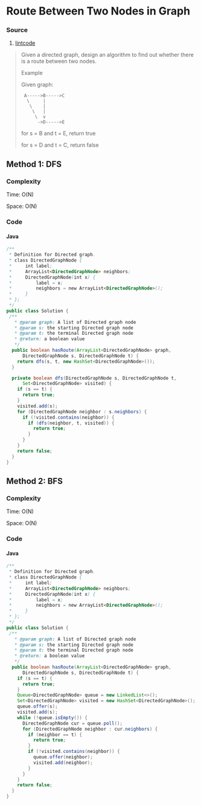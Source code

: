 # Route Between Two Nodes in Graph
### Source
1. [lintcode](http://www.lintcode.com/en/problem/route-between-two-nodes-in-graph/)

> Given a directed graph, design an algorithm to find out whether there is a route between two nodes.
>
> Example
>
> Given graph:
>
>      A----->B----->C
>       \     |
>        \    |
>         \   |
>          \  v
>           ->D----->E
> for s = B and t = E, return true
>
> for s = D and t = C, return false

## Method 1: DFS
### Complexity
Time: O(N)

Space: O(N)

### Code
#### Java
```java
/**
 * Definition for Directed graph.
 * class DirectedGraphNode {
 *     int label;
 *     ArrayList<DirectedGraphNode> neighbors;
 *     DirectedGraphNode(int x) {
 *         label = x;
 *         neighbors = new ArrayList<DirectedGraphNode>();
 *     }
 * };
 */
public class Solution {
 /**
   * @param graph: A list of Directed graph node
   * @param s: the starting Directed graph node
   * @param t: the terminal Directed graph node
   * @return: a boolean value
   */
  public boolean hasRoute(ArrayList<DirectedGraphNode> graph, 
      DirectedGraphNode s, DirectedGraphNode t) {
    return dfs(s, t, new HashSet<DirectedGraphNode>());
  }

  private boolean dfs(DirectedGraphNode s, DirectedGraphNode t, 
      Set<DirectedGraphNode> visited) {
    if (s == t) {
      return true;
    }
    visited.add(s);
    for (DirectedGraphNode neighbor : s.neighbors) {
      if (!visited.contains(neighbor)) {
        if (dfs(neighbor, t, visited)) {
          return true;
        }
      }
    }
    return false;
  }
}
```

## Method 2: BFS
### Complexity
Time: O(N)

Space: O(N)

### Code
#### Java
```java
/**
 * Definition for Directed graph.
 * class DirectedGraphNode {
 *     int label;
 *     ArrayList<DirectedGraphNode> neighbors;
 *     DirectedGraphNode(int x) {
 *         label = x;
 *         neighbors = new ArrayList<DirectedGraphNode>();
 *     }
 * };
 */
public class Solution {
 /**
   * @param graph: A list of Directed graph node
   * @param s: the starting Directed graph node
   * @param t: the terminal Directed graph node
   * @return: a boolean value
   */
  public boolean hasRoute(ArrayList<DirectedGraphNode> graph, 
      DirectedGraphNode s, DirectedGraphNode t) {
    if (s == t) {
      return true;
    }
    Queue<DirectedGraphNode> queue = new LinkedList<>();
    Set<DirectedGraphNode> visited = new HashSet<DirectedGraphNode>();
    queue.offer(s);
    visited.add(s);
    while (!queue.isEmpty()) {
      DirectedGraphNode cur = queue.poll();
      for (DirectedGraphNode neighbor : cur.neighbors) {
        if (neighbor == t) {
          return true;
        }
        if (!visited.contains(neighbor)) {
          queue.offer(neighbor);
          visited.add(neighbor);
        }
      }
    }
    return false;
  }
}
```

